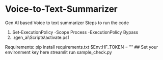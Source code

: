 # Voice-to-Text-Summarizer
Gen AI based Voice to text summarizer
Steps to run the code

1. Set-ExecutionPolicy -Scope Process -ExecutionPolicy Bypass
2. .\gen_ai\Scripts\activate.ps1

Requirements:
pip install requirements.txt
$Env:HF_TOKEN = "" ## Set your environment key here
streamlit run sample_check.py

